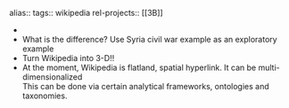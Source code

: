 alias::
tags:: wikipedia
rel-projects:: [[3B]]

-
- What is the difference?
  Use Syria civil war example as an exploratory example
- Turn Wikipedia into 3-D!!
- At the moment, Wikipedia is flatland, spatial hyperlink. 
  It can be multi-dimensionalized  
  This can be done via certain analytical frameworks, ontologies and taxonomies.